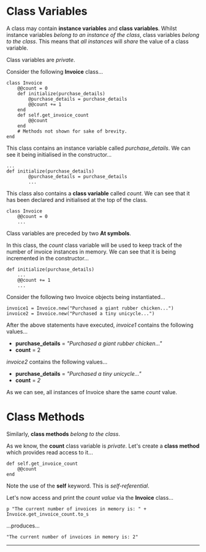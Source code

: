 # Class Variables

A class may contain **instance variables** and **class variables**. Whilst instance variables *belong to an instance of the class*, class variables *belong to the class*. This means that *all instances* will *share* the value of a class variable.

Class variables are *private*.

Consider the following **Invoice** class...

````
class Invoice
    @@count = 0
    def initialize(purchase_details)
        @purchase_details = purchase_details
        @@count += 1
    end
    def self.get_invoice_count
        @@count
    end
    # Methods not shown for sake of brevity.
end
````

This class contains an instance variable called *purchase_details*. We can see it being initialised in the constructor...


````
...
def initialize(purchase_details)
        @purchase_details = purchase_details
        ...
````

This class also contains a **class variable** called *count*. We can see that it has been declared and initialised at the top of the class.

````
class Invoice
    @@count = 0
    ...
````

Class variables are preceded by two **At symbols**.

In this class, the *count* class variable will be used to keep track of the number of invoice instances in memory. We can see that it is being incremented in the constructor...

````
def initialize(purchase_details)
    ...
    @@count += 1
    ...
````

Consider the following two Invoice objects being instantiated...

````
invoice1 = Invoice.new("Purchased a giant rubber chicken...")
invoice2 = Invoice.new("Purchased a tiny unicycle...")
````

After the above statements have executed, *invoice1* contains the following values...

* **purchase_details** = *"Purchased a giant rubber chicken..."*
* **count** = 2

*invoice2* contains the following values...

* **purchase_details** = *"Purchased a tiny unicycle..."*
* **count** = *2*

As we can see, all instances of Invoice share the same *count* value.

# Class Methods

Similarly, **class methods** *belong to the class*.

As we know, the **count** class variable is *private*. Let's create a **class method** which provides read access to it...

````
def self.get_invoice_count
    @@count
end
````

Note the use of the **self** keyword. This is *self-referential*.

Let's now access and print the *count value* via the **Invoice** class...

````
p "The current number of invoices in memory is: " + Invoice.get_invoice_count.to_s
````

...produces...

````
"The current number of invoices in memory is: 2"
````

---